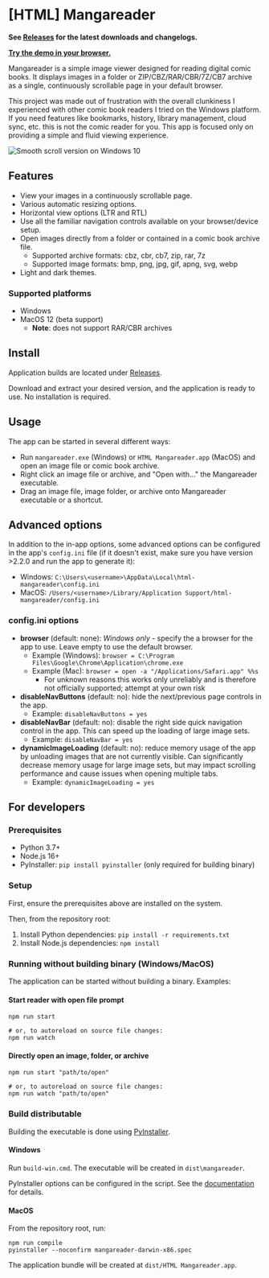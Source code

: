 # [HTML] Mangareader

**See [Releases](https://github.com/luejerry/html-mangareader/releases) for the latest downloads and changelogs.**

**[Try the demo in your browser.](https://luejerry.github.io/html-mangareader-demo)**

Mangareader is a simple image viewer designed for reading digital comic books. It displays images in a folder or ZIP/CBZ/RAR/CBR/7Z/CB7 archive as a single, continuously scrollable page in your default browser.

This project was made out of frustration with the overall clunkiness I experienced with other comic book readers I tried on the Windows platform. If you need features like bookmarks, history, library management, cloud sync, etc. this is not the comic reader for you. This app is focused only on providing a simple and fluid viewing experience.

![Smooth scroll version on Windows 10](https://github.com/luejerry/html-mangareader/blob/master/doc/demo.gif)

## Features

- View your images in a continuously scrollable page.
- Various automatic resizing options.
- Horizontal view options (LTR and RTL)
- Use all the familiar navigation controls available on your browser/device setup.
- Open images directly from a folder or contained in a comic book archive file.
  - Supported archive formats: cbz, cbr, cb7, zip, rar, 7z
  - Supported image formats: bmp, png, jpg, gif, apng, svg, webp
- Light and dark themes.

### Supported platforms

- Windows
- MacOS 12 (beta support)
  - **Note**: does not support RAR/CBR archives

## Install

Application builds are located under [Releases](https://github.com/luejerry/html-mangareader/releases).

Download and extract your desired version, and the application is ready to use. No installation is required.

## Usage

The app can be started in several different ways:

- Run `mangareader.exe` (Windows) or `HTML Mangareader.app` (MacOS) and open an image file or comic book archive.
- Right click an image file or archive, and "Open with..." the Mangareader executable.
- Drag an image file, image folder, or archive onto Mangareader executable or a shortcut.

## Advanced options

In addition to the in-app options, some advanced options can be configured in the app's `config.ini` file (if it doesn't exist, make sure you have version >2.2.0 and run the app to generate it):

- Windows: `C:\Users\<username>\AppData\Local\html-mangareader\config.ini`
- MacOS: `/Users/<username>/Library/Application Support/html-mangareader/config.ini`

### config.ini options

- **browser** (default: none): *Windows only* - specify the a browser for the app to use. Leave empty to use the default browser.
  - Example (Windows): `browser = C:\Program Files\Google\Chrome\Application\chrome.exe`
  - Example (Mac): `browser = open -a "/Applications/Safari.app" %%s`
    - For unknown reasons this works only unreliably and is therefore not officially supported; attempt at your own risk
- **disableNavButtons** (default: no): hide the next/previous page controls in the app.
  - Example: `disableNavButtons = yes`
- **disableNavBar** (default: no): disable the right side quick navigation control in the app. This can speed up the loading of large image sets.
  - Example: `disableNavBar = yes`
- **dynamicImageLoading** (default: no): reduce memory usage of the app by unloading images that are not currently visible. Can significantly decrease memory usage for large image sets, but may impact scrolling performance and cause issues when opening multiple tabs.
  - Example: `dynamicImageLoading = yes`

## For developers

### Prerequisites

- Python 3.7+
- Node.js 16+
- PyInstaller: `pip install pyinstaller` (only required for building binary)

### Setup

First, ensure the prerequisites above are installed on the system.

Then, from the repository root:

1. Install Python dependencies: `pip install -r requirements.txt`
2. Install Node.js dependencies: `npm install`

### Running without building binary (Windows/MacOS)

The application can be started without building a binary. Examples:

#### Start reader with open file prompt

```
npm run start

# or, to autoreload on source file changes:
npm run watch
```

#### Directly open an image, folder, or archive

```
npm run start "path/to/open"

# or, to autoreload on source file changes:
npm run watch "path/to/open"
```

### Build distributable

Building the executable is done using [PyInstaller](https://www.pyinstaller.org/).

#### Windows

Run `build-win.cmd`. The executable will be created in `dist\mangareader`.

PyInstaller options can be configured in the script. See the [documentation](https://pyinstaller.readthedocs.io/en/stable/usage.html) for details.

#### MacOS

From the repository root, run:

```
npm run compile
pyinstaller --noconfirm mangareader-darwin-x86.spec
```

The application bundle will be created at `dist/HTML Mangareader.app`.
